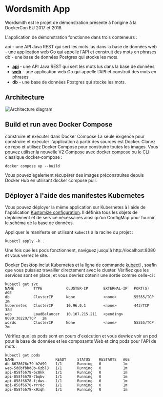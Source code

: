 # Wordsmith App
Wordsmith est le projet de démonstration présenté à l'origine à la DockerCon EU 2017 et 2018.

L'application de démonstration fonctionne dans trois conteneurs :

api - une API Java REST qui sert les mots lus dans la base de données
web - une application web Go qui appelle l'API et construit des mots en phrases
db - une base de données Postgres qui stocke les mots.

- **[api](api/Dockerfile)** - une API Java REST qui sert les mots lus dans la base de données
- **[web](web/Dockerfile)** - une application web Go qui appelle l'API et construit des mots en phrases
- **db** - une base de données Postgres qui stocke les mots.

## Architecture

![Architecture diagram](architecture.excalidraw.png)

## Build et run avec Docker Compose

construire et exécuter dans Docker Compose
La seule exigence pour construire et exécuter l'application à partir des sources est Docker. Clonez ce repo et utilisez Docker Compose pour construire toutes les images. Vous pouvez utiliser la nouvelle V2 Compose avec docker compose ou le CLI classique docker-compose :

```shell
docker compose up --build
```
Vous pouvez également récupérer des images préconstruites depuis Docker Hub en utilisant docker compose pull.


## Déployer à l'aide des manifestes Kubernetes

Vous pouvez déployer la même application sur Kubernetes à l'aide de l'application [Kustomize configuration](./kustomization.yaml). Il définira tous les objets de déploiement et de service nécessaires ainsi qu'un ConfigMap pour fournir le schéma de la base de données.

Appliquer le manifeste en utilisant `kubectl` à la racine du projet :

```shell
kubectl apply -k .
```

Une fois que les pods fonctionnent, naviguez jusqu'à  http://localhost:8080 et vous verrez le site.

Docker Desktop inclut Kubernetes et  la ligne de commande [kubectl](https://kubernetes.io/docs/reference/kubectl/overview/) , soafin que vous puissiez travailler directement avec le cluster. Vérifiez que les services sont en place, et vous devriez obtenir une sortie comme celle-ci :
```text
kubectl get svc
NAME         TYPE           CLUSTER-IP       EXTERNAL-IP   PORT(S)          AGE
db           ClusterIP      None             <none>        55555/TCP        2m
kubernetes   ClusterIP      10.96.0.1        <none>        443/TCP          38d
web          LoadBalancer   10.107.215.211   <pending>     8080:30220/TCP   2m
words        ClusterIP      None             <none>        55555/TCP        2m
```
Vérifiez que les pods sont en cours d'exécution et vous devriez voir un pod pour la base de données et les composants Web et cinq pods pour l'API de mots :

```text
kubectl get pods
NAME                   READY     STATUS    RESTARTS   AGE
db-8678676c79-h2d99    1/1       Running   0          1m
web-5d6bfbbd8b-6zbl8   1/1       Running   0          1m
api-858f6678-6c8kk     1/1       Running   0          1m
api-858f6678-7bqbv     1/1       Running   0          1m
api-858f6678-fjdws     1/1       Running   0          1m
api-858f6678-rrr8c     1/1       Running   0          1m
api-858f6678-x9zqh     1/1       Running   0          1m
```
